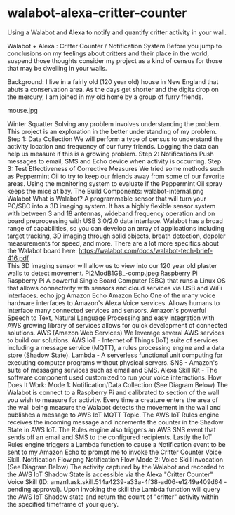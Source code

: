 # walabot-alexa-critter-counter
Using a Walabot and Alexa to notify and quantify critter activity in your wall.

Walabot + Alexa : Critter Counter / Notification System
Before you jump to conclusions on my feelings about critters and their place in the world, suspend those thoughts consider my project as a kind of census for those that may be dwelling in your walls.

Background:
I live in a fairly old (120 year old) house in New England that abuts a conservation area. As the days get shorter and the digits drop on the mercury, I am joined in my old home by a group of furry friends. 

mouse.jpg

Winter Squatter 
Solving any problem involves understanding the problem. This project is an exploration in the better understanding of my problem.
Step 1: Data Collection
We will perform a type of census to understand the activity location and frequency of our furry friends. 
Logging the data can help us measure if this is a growing problem.
Step 2: Notifications
Push messages to email, SMS and Echo device when activity is occurring.
Step 3: Test Effectiveness of Corrective Measures
We tried some methods such as Peppermint Oil to try to keep our friends away from some of our favorite areas. Using the monitoring system to evaluate if the Peppermint Oil spray keeps the mice at bay. 
The Build Components:
walabot-internal.png
Walabot
What is Walabot?
A programmable sensor that will turn your PC/SBC into a 3D imaging system. It has a highly flexible sensor system with between 3 and 18 antennas, wideband frequency operation and on board preprocessing with USB 3.0/2.0 data interface.
Walabot has a broad range of capabilities, so you can develop an array of applications including target tracking, 3D imaging through solid objects, breath detection, doppler measurements for speed, and more. 
There are a lot more specifics about the Walabot board here:
https://walabot.com/docs/walabot-tech-brief-416.pdf  
This 3D imaging sensor will allow us to view into our 120 year old plaster walls to detect movement.
Pi2ModB1GB_-comp.jpeg
Raspberry Pi
Raspberry Pi
A powerful Single Board Computer (SBC) that runs a Linux OS that allows connectivity with sensors and cloud services via USB and WiFi interfaces.
echo.jpg
Amazon Echo
Amazon Echo
One of the many voice hardware interfaces to Amazon's Alexa Voice services. Allows humans to interface many connected services and sensors. Amazon's powerful Speech to Text, Natural Language Processing and easy integration with AWS growing library of services allows for quick development of connected solutions. 
AWS (Amazon Web Services)
We leverage several AWS services to build our solutions.
AWS IoT - Internet of Things (IoT) suite of services including a message service (MQTT), a rules processing engine and a data store (Shadow State).
Lambda - A serverless functional unit computing for executing computer programs without physical servers.
SNS - Amazon's suite of messaging services such as email and SMS.
Alexa Skill Kit - The software component used customized to run your voice interactions. 
How Does It Work:
Mode 1: Notification/Data Collection (See Diagram Below)
The Walabot is connect to a Raspberry Pi and calibrated to section of the wall you wish to measure for activity.
Every time a creature enters the area of the wall being measure the Walabot detects the movement in the wall and publishes a message to AWS IoT MQTT Topic. The AWS IoT Rules engine receives the incoming message and increments the counter in the Shadow State in AWS IoT. The Rules engine also triggers an AWS SNS event that sends off an email and SMS to the configured recipients. Lastly the IoT Rules engine triggers a Lambda function to cause a Notification event to be sent to my Amazon Echo to prompt me to invoke the Critter Counter Voice Skill.
Notification Flow.png
Notification Flow
Mode 2: Voice Skill Invocation (See Diagram Below)
The activity captured by the Walabot and recorded to the AWS IoT Shadow State is accessible via the Alexa "Critter Counter" Voice Skill (ID: amzn1.ask.skill.514a4239-a33a-4f38-ad06-e1249a409d64 - pending approval).
Upon invoking the skill the Lambda function will query the AWS IoT Shadow state and return the count of "critter" activity within the specified timeframe of your query. 

